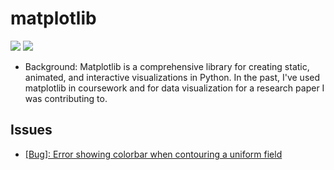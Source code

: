 # matplotlib

[![](https://img.shields.io/badge/matplotlib-docs-green)](https://matplotlib.org/stable/index.html)
[![](https://img.shields.io/badge/matplotlib-repo-blue)](https://github.com/matplotlib/matplotlib)

- Background: Matplotlib is a comprehensive library for creating static, animated, and interactive visualizations in Python. In the past, I've used matplotlib in coursework and for data visualization for a research paper I was contributing to.

## Issues
- [[Bug]: Error showing colorbar when contouring a uniform field](https://github.com/matplotlib/matplotlib/issues/23817)